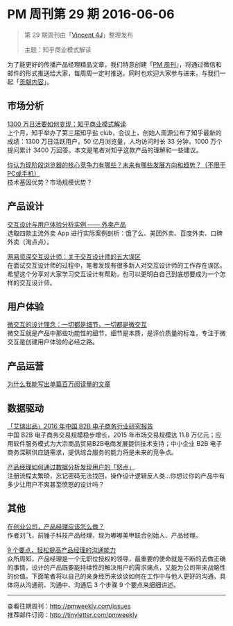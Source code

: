 # PM 周刊第 29 期 2016-06-06

> 第 29 期周刊由「[Vincent 4J](http://pmweekly.com/contributors#vincent4j)」整理发布 
> 
> 主题：知乎商业模式解读

为了能更好的传播产品经理精品文章，我们特意创建「[PM 周刊](http://pmweekly.com/)」，将通过微信和邮件的形式推送给大家，每周周一定时推送。同时也欢迎大家参与进来，与我们一起「[贡献内容](https://github.com/vincent4j/pmweekly.com/issues/new)」。

## 市场分析

[1300 万日活要如何变现：知乎商业模式解读](http://mp.weixin.qq.com/s?__biz=MjM5OTEwNjI2MA==&mid=2651731455&idx=1&sn=b57222a6042ba3e0be03cfc2fc3d71c5&scene=23&srcid=0605gHUu7PCj21lAq3mE0B0g#rd)   
上个月，知乎举办了第三届知乎盐 club，会议上，创始人周源公布了知乎最新的成绩：1300 万日活跃用户，50 亿月浏览量，人均访问时长 33 分钟，1000 万个提问累计 3400 万回答。本文是笔者对知乎这款产品的理解和一些建议。   

[你认为现阶段浏览器的核心竞争力有哪些？未来有哪些发展方向和趋势？（不限于PC或手机）](http://www.pmcaff.com/discuss/answer/226240093588544?from=selection)   
技术基因优势？市场规模优势？   

## 产品设计

[交互设计与用户体验分析实例 —— 外卖产品](http://mp.weixin.qq.com/s?__biz=MjM5MTg2NDA3MQ==&mid=2651875324&idx=1&sn=569db3ce14b7eb02a3e9207c36303316&scene=23&srcid=06023Cs4wWR3S1qsTBYS8ydH#rd)   
选取四款主流外卖 App 进行实际案例剖析：饿了么、美团外卖、百度外卖、口碑外卖（淘点点）。  

[网易资深交互设计师：关于交互设计师的五大误区](http://mp.weixin.qq.com/s?__biz=MjM5NjA3ODI3Ng==&mid=2649828244&idx=1&sn=8842e4275443f144dee596445edac27e&scene=23&srcid=0602M54afnS8PKgjVmzfAs3Q#rd)  
在面试交互设计师的过程中，笔者发现有很多新人对交互设计师的工作存在误区。    
希望这个分享对大家学习交互设计有帮助，也可以更明白自己到底想要成为一个怎样的交互设计师。

## 用户体验

[微交互的设计理念：一切都是细节，一切都是微交互](http://mp.weixin.qq.com/s?__biz=MjM5NjA3ODI3Ng==&mid=2649828248&idx=1&sn=3b80f57160786c832a57a1bd2770ccfd&scene=23&srcid=0605YxOAtKy0z0VTgk8Ewp52#rd)   
微交互就是产品中那些功能性的细节，细节是本质，是评价质量的标准，专注于微交互是创建用户体验的必经之路。   


## 产品运营

[为什么我能写出单篇百万阅读量的文章](http://mp.weixin.qq.com/s?__biz=MjM5NTQ5MjIyMA==&mid=2654537040&idx=2&sn=c533790a98fca846544076d016fc0ab5&scene=23&srcid=0606krMMHncHAceS6Ke5yqlt#rd)


## 数据驱动

[「艾瑞出品」2016 年中国 B2B 电子商务行业研究报告](http://mp.weixin.qq.com/s?__biz=MjM5OTIzNzQwMA==&mid=2650395062&idx=1&sn=77781d465cb7a1c4d4672ba8069ba601&scene=23&srcid=0606EriCJrtwcrm81u6Ds5Dx#rd)   
中国 B2B 电子商务交易规模稳步增长，2015 年市场交易规模达 11.8 万亿元；应用软件服务模式为大宗商品贸易B2B电商发展提供技术支持；中小企业 B2B 电子商务深耕供应链需求，提供综合服务的能力将是未来的竞争点。

[产品经理如何通过数据分析发现用户的「怒点」](http://mp.weixin.qq.com/s?__biz=MjM5NjAyMzcyMA==&mid=2659990254&idx=2&sn=7c083e5838eca7be1cdb84727b7d3353&scene=23&srcid=0605CCL19FSNgWXZCj32aA8n#rd)   
注册流程太繁琐，忘记密码无法找回，操作设计逻辑反人类…你想过你的产品中有多少让用户不爽甚至愤怒的设计吗？  

## 其他

[在创业公司，产品经理应该怎么做？](http://www.leiphone.com/news/201509/27KGfajtR5cC4rGE.html)   
作者刘飞，前锤子科技产品经理，现为嘟嘟美甲联合创始人、产品经理。   

[9 个要点，轻松提高产品经理的沟通能力](http://mp.weixin.qq.com/s?__biz=MjM5NTQ5MjIyMA==&mid=2654537040&idx=3&sn=5f0a6a3fc2d8c0820dc6ed60b62a29bb&scene=23&srcid=0606x8ONMZkDc9LhEygpQVtO#rd)  
众所周知，产品经理是一个无职位授权的领导，最重要的使命就是不断的去做正确的事情，设计的产品既要能持续性的解决用户的需求痛点，又能为公司带来战略性的价值。下面笔者将以自己的亲身经历来谈谈如何在工作中与他人更好的沟通。具体将从沟通前、沟通中、沟通后 3 个步骤 9 个要点来细细讲述。

---
查看往期周刊：<http://pmweekly.com/issues>     
推荐邮件订阅：<http://tinyletter.com/pmweekly>